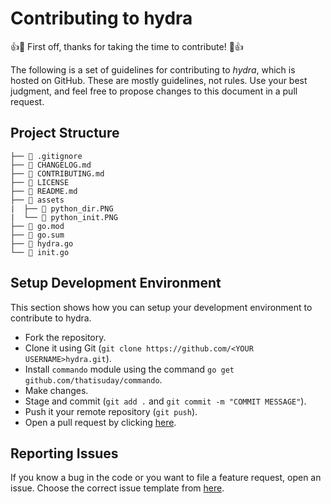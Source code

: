 # Contributing to hydra

👍🎉 First off, thanks for taking the time to contribute! 🎉👍

The following is a set of guidelines for contributing to *hydra*, which is hosted on GitHub. These are mostly guidelines, not rules. Use your best judgment, and feel free to propose changes to this document in a pull request.


## Project Structure
```
├──  .gitignore
├──  CHANGELOG.md
├──  CONTRIBUTING.md
├──  LICENSE
├──  README.md
├──  assets
|  ├──  python_dir.PNG
|  └──  python_init.PNG
├──  go.mod
├──  go.sum
├──  hydra.go
└──  init.go
```

## Setup Development Environment
This section shows how you can setup your development environment to contribute to hydra.

- Fork the repository.
- Clone it using Git (`git clone https://github.com/<YOUR USERNAME>hydra.git`).
- Install `commando` module using the command `go get github.com/thatisuday/commando`.
- Make changes.
- Stage and commit (`git add .` and `git commit -m "COMMIT MESSAGE"`).
- Push it your remote repository (`git push`).
- Open a pull request by clicking [here](https://github.com/Shravan-1908/hydra/compare).

## Reporting Issues
If you know a bug in the code or you want to file a feature request, open an issue.
Choose the correct issue template from [here](https://github.com/Shravan-1908/hydra/issues/new/choose).